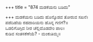 +++
title = "874 ಮಡಕೆಯನು ಬಡಿದು"

+++
ಮಡಕೆಯನು ಬಡಿದು ಹೊನ್ಕೊಡವ ತೋರುವ ಸಖನೆ।  
ಪಡೆದಿಹೆಯ ರಹದಾರಿಯನು ಹೊನ್ನ ಗಣಿಗೆ?॥  
ಒಡಲಿಗೊಗ್ಗಿದ ನೀರ ಚೆಲ್ಲಿದೊಡದೇಂ ಪಾಲ।  
ಕುಡಿವ ಸಂತಸಕೆಣೆಯೆ? - ಮಂಕುತಿಮ್ಮ॥  
